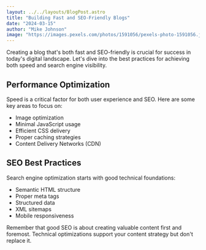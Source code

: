 ```yaml
---
layout: ../../layouts/BlogPost.astro
title: "Building Fast and SEO-Friendly Blogs"
date: "2024-03-15"
author: "Mike Johnson"
image: "https://images.pexels.com/photos/1591056/pexels-photo-1591056.jpeg"
---
```


Creating a blog that's both fast and SEO-friendly is crucial for success in today's digital landscape. Let's dive into the best practices for achieving both speed and search engine visibility.

## Performance Optimization

Speed is a critical factor for both user experience and SEO. Here are some key areas to focus on:

- Image optimization
- Minimal JavaScript usage
- Efficient CSS delivery
- Proper caching strategies
- Content Delivery Networks (CDN)

## SEO Best Practices

Search engine optimization starts with good technical foundations:

- Semantic HTML structure
- Proper meta tags
- Structured data
- XML sitemaps
- Mobile responsiveness

Remember that good SEO is about creating valuable content first and foremost. Technical optimizations support your content strategy but don't replace it.

